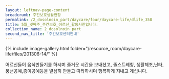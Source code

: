 ```yaml
--- 
layout: leftnav-page-content 
breadcrumb: 주간보호생활현장 
permalink: /2_dosolnoin_part/daycare/four/daycare-life/dlife_358
title: 5월_넷째주_주간보호_어르신_활동사진입니다.
collection_name: 2_dosolnoin_part
second_nav_title: '주간보호센터안내' 
---
```

{% include image-gallery.html folder="/resource_room/daycare-life/files/201306-14/" %}











어르신들이 음식만들기를 하시며 즐거운 시간을 보내셨고,
줄스트레칭, 생활체조,난타,풍선공예,종이공예등을
열심히 만들고 따라하시며 행복하게 지내고 계십니다.
